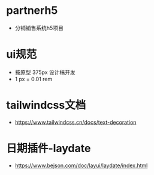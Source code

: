 # partnerh5
- 分销销售系统h5项目

# ui规范
- 按原型 375px 设计稿开发
- 1 px = 0.01 rem

# tailwindcss文档
- https://www.tailwindcss.cn/docs/text-decoration

# 日期插件-laydate
- https://www.bejson.com/doc/layui/laydate/index.html